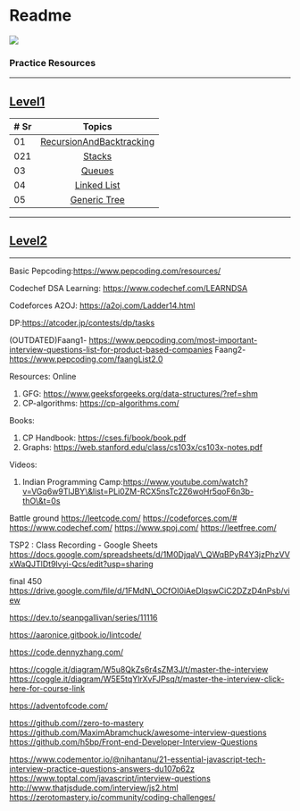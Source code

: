 # Readme

![](https://visitor-badge.glitch.me/badge?page\_id=spartan4cs.cp)

### Practice Resources

***

## [Level1](2.Pepcoding/TSP2/Level1.md)

| # Sr |                                        Topics                                        |
| ---- | :----------------------------------------------------------------------------------: |
| 01   | [RecursionAndBacktracking](2.Pepcoding/TSP2/Level1.md#recursionandbacktracking-pdf-) |
| 021  |                   [Stacks](2.Pepcoding/TSP2/Level1.md#stacks-pdf-)                   |
| 03   |                   [Queues](2.Pepcoding/TSP2/Level1.md#queues-pdf-)                   |
| 04   |           [Linked List](2.Pepcoding/TSP2/Level1.md#-linked-list-pdf-pdf2-)           |
| 05   |          [Generic Tree](2.Pepcoding/TSP2/Level1.md#-generic-tree-pdf-pdf2-)          |

***

## [Level2](2.Pepcoding/TSP2/Level2.md)

***

Basic Pepcoding:https://www.pepcoding.com/resources/

Codechef DSA Learning: https://www.codechef.com/LEARNDSA

Codeforces A2OJ: https://a2oj.com/Ladder14.html

DP:https://atcoder.jp/contests/dp/tasks

(OUTDATED)Faang1- https://www.pepcoding.com/most-important-interview-questions-list-for-product-based-companies Faang2- https://www.pepcoding.com/faangList2.0

Resources: Online

1. GFG: https://www.geeksforgeeks.org/data-structures/?ref=shm
2. CP-algorithms: https://cp-algorithms.com/

Books:

1. CP Handbook: https://cses.fi/book/book.pdf
2. Graphs: https://web.stanford.edu/class/cs103x/cs103x-notes.pdf

Videos:

1. Indian Programming Camp:https://www.youtube.com/watch?v=VGq6w9TlJBY\&list=PLi0ZM-RCX5nsTc2Z6woHr5qoF6n3b-thO\&t=0s

Battle ground https://leetcode.com/ https://codeforces.com/# https://www.codechef.com/ https://www.spoj.com/ https://leetfree.com/

TSP2 : Class Recording - Google Sheets https://docs.google.com/spreadsheets/d/1M0DjqaV\_QWqBPyR4Y3jzPhzVVxWaQJTlDt9lvyi-Qcs/edit?usp=sharing

final 450 https://drive.google.com/file/d/1FMdN\_OCfOI0iAeDlqswCiC2DZzD4nPsb/view

https://dev.to/seanpgallivan/series/11116

https://aaronice.gitbook.io/lintcode/

https://code.dennyzhang.com/

https://coggle.it/diagram/W5u8QkZs6r4sZM3J/t/master-the-interview https://coggle.it/diagram/W5E5tqYlrXvFJPsq/t/master-the-interview-click-here-for-course-link

https://adventofcode.com/

https://github.com//zero-to-mastery https://github.com/MaximAbramchuck/awesome-interview-questions https://github.com/h5bp/Front-end-Developer-Interview-Questions

https://www.codementor.io/@nihantanu/21-essential-javascript-tech-interview-practice-questions-answers-du107p62z https://www.toptal.com/javascript/interview-questions http://www.thatjsdude.com/interview/js2.html https://zerotomastery.io/community/coding-challenges/
